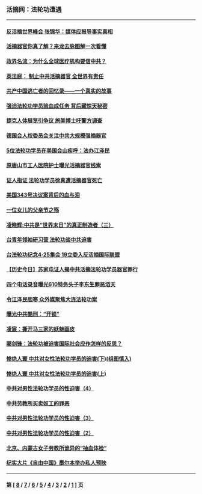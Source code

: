 ### 活摘网：法轮功遭遇
---
#### [反活摘世界峰会 张锦华：媒体应报导事实真相](../../pages/nf5881/n13278502.md?11240430) 
#### [活摘器官你真了解？来龙去脉图解一次看懂](../../pages/nf5881/n13013820.md?11240430) 
#### [政界名流：为什么全球医疗机构要信中共？](../../pages/nf5881/n11945479.md?11240430) 
#### [英法庭： 制止中共活摘器官 全世界有责任](../../pages/nf5881/n11330691.md?11240430) 
#### [共产中国逃亡者的回忆录——一个真实的故事](../../pages/nf5881/n10918649.md?11240430) 
#### [强迫法轮功学员验血成任务 背后藏惊天秘密](../../pages/nf5881/n4252384.md?11240430) 
#### [捷克人体展览引争议 旅美博士吁警方调查](../../pages/nf5881/n9429187.md?11240430) 
#### [德国会人权委员会关注中共大规模强摘器官](../../pages/nf5881/n8418950.md?11240430) 
#### [5位法轮功学员在美国会山疾呼：法办江泽民](../../pages/nf5881/n8101519.md?11240430) 
#### [原唐山市工人医院护士曝光活摘器官线索](../../pages/nf5881/n8076384.md?11240430) 
#### [证人指证 法轮功学员徐真遭活摘器官死亡](../../pages/nf5881/n8042467.md?11240430) 
#### [美国343号决议案背后的血与泪](../../pages/nf5881/n8020684.md?11240430) 
#### [一位女儿的父亲节之殇](../../pages/nf5881/n8014122.md?11240430) 
#### [凌晓辉:中共是“世界末日”的真正制造者（三）](../../pages/nf5881/n4210333.md?11240430) 
#### [台青年领袖研习营 法轮功谈中共迫害](../../pages/nf5881/n4141857.md?11240430) 
#### [台法轮功纪念4‧25集会 19立委入反活摘国际联盟](../../pages/nf5881/n4141821.md?11240430) 
#### [【历史今日】苏家屯证人揭中共活摘法轮功学员器官罪行](../../pages/nf5881/n4135912.md?11240430) 
#### [四个电话录音曝光610特务头子李东生罪恶滔天](../../pages/nf5881/n4040060.md?11240430) 
#### [令江泽民胆寒 众外媒聚焦大连法轮功案](../../pages/nf5881/n3932671.md?11240430) 
#### [曝光中共酷刑：“开锁”](../../pages/nf5881/n3889373.md?11240430) 
#### [凌宸：撕开马三家的妖魅画皮](../../pages/nf5881/n3849369.md?11240430) 
#### [郦剑锋：法轮功被迫害国际社会应作怎样的反思？](../../pages/nf5881/n3824560.md?11240430) 
#### [惨绝人寰 中共对女性法轮功学员的迫害(下)(组图慎入)](../../pages/nf5881/n3816285.md?11240430) 
#### [惨绝人寰 中共对女性法轮功学员的迫害(上)](../../pages/nf5881/n3815374.md?11240430) 
#### [中共对男性法轮功学员的性迫害（4）](../../pages/nf5881/n3769144.md?11240430) 
#### [中共劳教所买卖奴工的罪恶](../../pages/nf5881/n3769378.md?11240430) 
#### [中共对男性法轮功学员的性迫害（3）](../../pages/nf5881/n3768231.md?11240430) 
#### [中共对男性法轮功学员的性迫害（2）](../../pages/nf5881/n3767211.md?11240430) 
#### [北京、内蒙古女子劳教所诡异的“抽血体检”](../../pages/nf5881/n3753158.md?11240430) 
#### [纪实大片《自由中国》墨尔本举办私人预映](../../pages/nf5881/n3743337.md?11240430) 

---
#### 第 [ [8](./8.md?11240430) / [7](./7.md?11240430) / [6](./6.md?11240430) / [5](./5.md?11240430) / [4](./4.md?11240430) / [3](./3.md?11240430) / [2](./2.md?11240430) / [1](./1.md?11240430) ] 页
